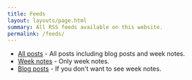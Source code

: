 ```yaml
---
title: Feeds
layout: layouts/page.html
summary: All RSS feeds available on this website.
permalink: /feeds/
---
```


- [All posts](/feed.xml) - All posts including blog posts and week notes.
- [Week notes](/weeknotes-feed.xml) - Only week notes.
- [Blog posts](/posts-feed.xml) - If you don't want to see week notes.